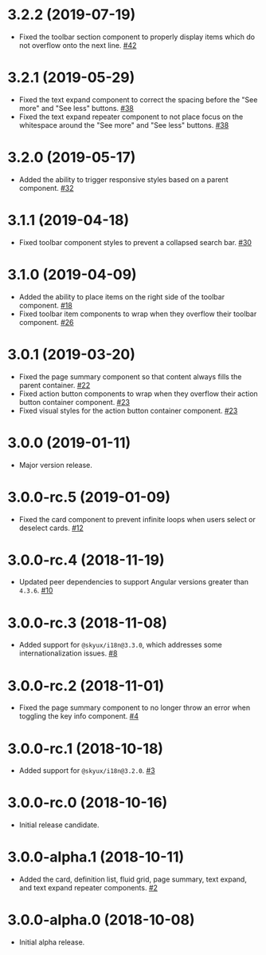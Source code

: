 # 3.2.2 (2019-07-19)

- Fixed the toolbar section component to properly display items which do not overflow onto the next line. [#42](https://github.com/blackbaud/skyux-layout/pull/42)

# 3.2.1 (2019-05-29)

- Fixed the text expand component to correct the spacing before the "See more" and "See less" buttons. [#38](https://github.com/blackbaud/skyux-layout/pull/38)
- Fixed the text expand repeater component to not place focus on the whitespace around the "See more" and "See less" buttons. [#38](https://github.com/blackbaud/skyux-layout/pull/38)

# 3.2.0 (2019-05-17)

- Added the ability to trigger responsive styles based on a parent component. [#32](https://github.com/blackbaud/skyux-layout/pull/32)

# 3.1.1 (2019-04-18)

- Fixed toolbar component styles to prevent a collapsed search bar. [#30](https://github.com/blackbaud/skyux-layout/pull/30)

# 3.1.0 (2019-04-09)

- Added the ability to place items on the right side of the toolbar component. [#18](https://github.com/blackbaud/skyux-layout/pull/18)
- Fixed toolbar item components to wrap when they overflow their toolbar component. [#26](https://github.com/blackbaud/skyux-layout/pull/26)

# 3.0.1 (2019-03-20)

- Fixed the page summary component so that content always fills the parent container. [#22](https://github.com/blackbaud/skyux-layout/pull/22)
- Fixed action button components to wrap when they overflow their action button container component. [#23](https://github.com/blackbaud/skyux-layout/pull/23)
- Fixed visual styles for the action button container component. [#23](https://github.com/blackbaud/skyux-layout/pull/23)

# 3.0.0 (2019-01-11)

- Major version release.

# 3.0.0-rc.5 (2019-01-09)

- Fixed the card component to prevent infinite loops when users select or deselect cards. [#12](https://github.com/blackbaud/skyux-layout/pull/12)

# 3.0.0-rc.4 (2018-11-19)

- Updated peer dependencies to support Angular versions greater than `4.3.6`. [#10](https://github.com/blackbaud/skyux-layout/pull/10)

# 3.0.0-rc.3 (2018-11-08)

- Added support for `@skyux/i18n@3.3.0`, which addresses some internationalization issues. [#8](https://github.com/blackbaud/skyux-layout/pull/8)

# 3.0.0-rc.2 (2018-11-01)

- Fixed the page summary component to no longer throw an error when toggling the key info component. [#4](https://github.com/blackbaud/skyux-layout/pull/4)

# 3.0.0-rc.1 (2018-10-18)

- Added support for `@skyux/i18n@3.2.0`. [#3](https://github.com/blackbaud/skyux-layout/pull/3)

# 3.0.0-rc.0 (2018-10-16)

- Initial release candidate.

# 3.0.0-alpha.1 (2018-10-11)

- Added the card, definition list, fluid grid, page summary, text expand, and text expand repeater components. [#2](https://github.com/blackbaud/skyux-layout/pull/2)

# 3.0.0-alpha.0 (2018-10-08)

- Initial alpha release.
